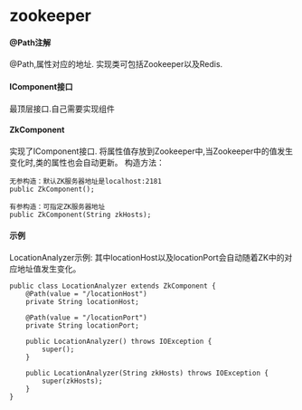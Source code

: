 # zookeeper


#### @Path注解
@Path,属性对应的地址.
实现类可包括Zookeeper以及Redis.


#### IComponent接口
最顶层接口.自己需要实现组件

#### ZkComponent
实现了IComponent接口.
将属性值存放到Zookeeper中,当Zookeeper中的值发生变化时,类的属性也会自动更新。
构造方法：
```
无参构造：默认ZK服务器地址是localhost:2181
public ZkComponent();

有参构造：可指定ZK服务器地址
public ZkComponent(String zkHosts);
```


#### 示例
LocationAnalyzer示例:
其中locationHost以及locationPort会自动随着ZK中的对应地址值发生变化。
```
public class LocationAnalyzer extends ZkComponent {
	@Path(value = "/locationHost")
	private String locationHost;
	
	@Path(value = "/locationPort")
	private String locationPort;

	public LocationAnalyzer() throws IOException {
		super();
	}
	
	public LocationAnalyzer(String zkHosts) throws IOException {
		super(zkHosts);
	}
}
```